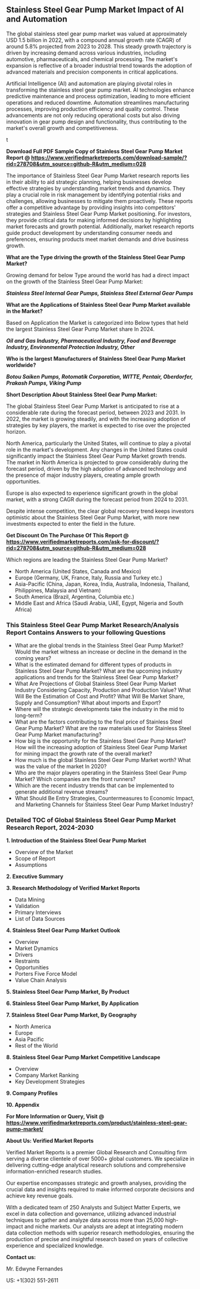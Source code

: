 <h2>Stainless Steel Gear Pump Market Impact of AI and Automation</h2><p>The global stainless steel gear pump market was valued at approximately USD 1.5 billion in 2022, with a compound annual growth rate (CAGR) of around 5.8% projected from 2023 to 2028. This steady growth trajectory is driven by increasing demand across various industries, including automotive, pharmaceuticals, and chemical processing. The market's expansion is reflective of a broader industrial trend towards the adoption of advanced materials and precision components in critical applications.</p><p>Artificial Intelligence (AI) and automation are playing pivotal roles in transforming the stainless steel gear pump market. AI technologies enhance predictive maintenance and process optimization, leading to more efficient operations and reduced downtime. Automation streamlines manufacturing processes, improving production efficiency and quality control. These advancements are not only reducing operational costs but also driving innovation in gear pump design and functionality, thus contributing to the market's overall growth and competitiveness.</p>t</p><p id="" class=""><strong>Download Full PDF Sample Copy of Stainless Steel Gear Pump Market Report @ <a href="https://www.verifiedmarketreports.com/download-sample/?rid=278708&utm_source=github-R&utm_medium=028" target="_blank">https://www.verifiedmarketreports.com/download-sample/?rid=278708&utm_source=github-R&utm_medium=028</a></strong></p><p>The importance of&nbsp;Stainless Steel Gear Pump Market research reports lies in their ability to aid strategic planning, helping businesses develop effective strategies by understanding market trends and dynamics. They play a crucial role in risk management by identifying potential risks and challenges, allowing businesses to mitigate them proactively. These reports offer a competitive advantage by providing insights into competitors' strategies and Stainless Steel Gear Pump Market positioning. For investors, they provide critical data for making informed decisions by highlighting market forecasts and growth potential. Additionally, market research reports guide product development by understanding consumer needs and preferences, ensuring products meet market demands and drive business growth.</p><p><strong>What are the&nbsp;Type driving the growth of the Stainless Steel Gear Pump Market?</strong></p><p id="" class="">Growing demand for below Type around the world has had a direct impact on the growth of the Stainless Steel Gear Pump Market:</p><em><strong>Stainless Steel Internal Gear Pumps, Stainless Steel External Gear Pumps</strong></em></p><strong>What are the&nbsp;Applications&nbsp;of Stainless Steel Gear Pump Market available in the Market?</strong></p><p id="" class="">Based on Application the Market is categorized into Below types that held the largest Stainless Steel Gear Pump Market share In 2024.</p><em><strong>Oil and Gas Industry, Pharmaceutical Industry, Food and Beverage Industry, Environmental Protection Industry, Other</strong></em></p><strong>Who is the largest Manufacturers of Stainless Steel Gear Pump Market worldwide?</strong></p><p><em><strong>Botou Saiken Pumps, Rotomatik Corporation, WITTE, Pentair, Oberdorfer, Prakash Pumps, Viking Pump</strong></em></p><p id="" class=""><strong>Short Description About Stainless Steel Gear Pump Market:</strong></p><p>The global Stainless Steel Gear Pump Market is anticipated to rise at a considerable rate during the forecast period, between 2023 and 2031. In 2022, the market is growing steadily, and with the increasing adoption of strategies by key players, the market is expected to rise over the projected horizon.</p><p>North America, particularly the United States, will continue to play a pivotal role in the market's development. Any changes in the United States could significantly impact the Stainless Steel Gear Pump Market growth trends. The market in North America is projected to grow considerably during the forecast period, driven by the high adoption of advanced technology and the presence of major industry players, creating ample growth opportunities.</p><p>Europe is also expected to experience significant growth in the global market, with a strong CAGR during the forecast period from 2024 to 2031.</p><p>Despite intense competition, the clear global recovery trend keeps investors optimistic about the Stainless Steel Gear Pump Market, with more new investments expected to enter the field in the future.</p><p id="" class=""><strong>Get Discount On The Purchase Of This Report @ <a href="https://www.verifiedmarketreports.com/ask-for-discount/?rid=278708&utm_source=github-R&utm_medium=028" target="_blank">https://www.verifiedmarketreports.com/ask-for-discount/?rid=278708&utm_source=github-R&utm_medium=028</a></strong></p>Which regions are leading the Stainless Steel Gear Pump Market?</p><ul><li>North America (United States, Canada and Mexico)</li><li>Europe (Germany, UK, France, Italy, Russia and Turkey etc.)</li><li>Asia-Pacific (China, Japan, Korea, India, Australia, Indonesia, Thailand, Philippines, Malaysia and Vietnam)</li><li>South America (Brazil, Argentina, Columbia etc.)</li><li>Middle East and Africa (Saudi Arabia, UAE, Egypt, Nigeria and South Africa)</li></ul><h3 id="" class="">This Stainless Steel Gear Pump Market Research/Analysis Report Contains Answers to your following Questions</h3><ul><li>What are the global trends in the Stainless Steel Gear Pump Market? Would the market witness an increase or decline in the demand in the coming years?</li><li>What is the estimated demand for different types of products in Stainless Steel Gear Pump Market? What are the upcoming industry applications and trends for the Stainless Steel Gear Pump Market?</li><li>What Are Projections of Global Stainless Steel Gear Pump Market Industry Considering Capacity, Production and Production Value? What Will Be the Estimation of Cost and Profit? What Will Be Market Share, Supply and Consumption? What about imports and Export?</li><li>Where will the strategic developments take the industry in the mid to long-term?</li><li>What are the factors contributing to the final price of Stainless Steel Gear Pump Market? What are the raw materials used for Stainless Steel Gear Pump Market manufacturing?</li><li>How big is the opportunity for the Stainless Steel Gear Pump Market? How will the increasing adoption of Stainless Steel Gear Pump Market for mining impact the growth rate of the overall market?</li><li>How much is the global Stainless Steel Gear Pump Market worth? What was the value of the market In 2020?</li><li>Who are the major players operating in the Stainless Steel Gear Pump Market? Which companies are the front runners?</li><li>Which are the recent industry trends that can be implemented to generate additional revenue streams?</li><li>What Should Be Entry Strategies, Countermeasures to Economic Impact, and Marketing Channels for Stainless Steel Gear Pump Market Industry?</li></ul><h3 id="" class="">Detailed TOC of Global Stainless Steel Gear Pump Market Research Report, 2024-2030</h3><p id="" class=""><strong>1. Introduction of the Stainless Steel Gear Pump Market</strong></p><ul><li>Overview of the Market</li><li>Scope of Report</li><li>Assumptions</li></ul><p id="" class=""><strong>2. Executive Summary</strong></p><p id="" class=""><strong>3. Research Methodology of Verified Market Reports</strong></p><ul><li>Data Mining</li><li>Validation</li><li>Primary Interviews</li><li>List of Data Sources</li></ul><p id="" class=""><strong>4. Stainless Steel Gear Pump Market Outlook</strong></p><ul><li>Overview</li><li>Market Dynamics</li><li>Drivers</li><li>Restraints</li><li>Opportunities</li><li>Porters Five Force Model</li><li>Value Chain Analysis</li></ul><p id="" class=""><strong>5. Stainless Steel Gear Pump Market, By Product</strong></p><p id="" class=""><strong>6. Stainless Steel Gear Pump Market, By Application</strong></p><p id="" class=""><strong>7. Stainless Steel Gear Pump Market, By Geography</strong></p><ul><li>North America</li><li>Europe</li><li>Asia Pacific</li><li>Rest of the World</li></ul><p id="" class=""><strong>8. Stainless Steel Gear Pump Market Competitive Landscape</strong></p><ul><li>Overview</li><li>Company Market Ranking</li><li>Key Development Strategies</li></ul><p id="" class=""><strong>9. Company Profiles</strong></p><p id="" class=""><strong>10. Appendix</strong></p><p id="" class=""><strong>For More Information or Query, Visit @ <a href="https://www.verifiedmarketreports.com/product/stainless-steel-gear-pump-market/" target="_blank">https://www.verifiedmarketreports.com/product/stainless-steel-gear-pump-market/</a></strong></p><p id="" class=""><strong>About Us: Verified Market Reports</strong></p><p id="" class="">Verified Market Reports is a premier Global Research and Consulting firm serving a diverse clientele of over 5000+ global customers. We specialize in delivering cutting-edge analytical research solutions and comprehensive information-enriched research studies.</p><p id="" class="">Our expertise encompasses strategic and growth analyses, providing the crucial data and insights required to make informed corporate decisions and achieve key revenue goals.</p><p id="" class="">With a dedicated team of 250 Analysts and Subject Matter Experts, we excel in data collection and governance, utilizing advanced industrial techniques to gather and analyze data across more than 25,000 high-impact and niche markets. Our analysts are adept at integrating modern data collection methods with superior research methodologies, ensuring the production of precise and insightful research based on years of collective experience and specialized knowledge.</p><p id="" class=""><strong>Contact us:</strong></p><p id="" class="">Mr. Edwyne Fernandes</p><p id="" class="">US: +1(302) 551-2611</p>